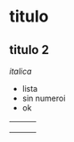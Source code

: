 # titulo

## titulo 2

*italica* 

+ lista
+ sin numeroi
+ ok

|      |      |      |
| ---- | ---- | ---- |
|      |      |      |
|      |      |      |
|      |      |      |

